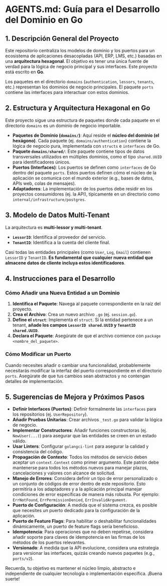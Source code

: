 # AGENTS.md: Guía para el Desarrollo del Dominio en Go

## 1. Descripción General del Proyecto

Este repositorio centraliza los modelos de dominio y los puertos para un ecosistema de aplicaciones desacopladas (API, ERP, LMS, etc.) basadas en una **arquitectura hexagonal**. El objetivo es tener una única fuente de verdad para la lógica de negocio principal y sus interfaces. Este proyecto está escrito en **Go**.

Los paquetes en el directorio `domains` (`authentication`, `lessors`, `tenants`, etc.) representan los dominios de negocio principales. El paquete `ports` contiene las interfaces para interactuar con estos dominios.

## 2. Estructura y Arquitectura Hexagonal en Go

Este proyecto sigue una estructura de paquetes donde cada paquete en el directorio `domains` es un dominio de negocio importable.

-   **Paquetes de Dominio (`domains/`)**: Aquí reside el **núcleo del dominio (el hexágono)**. Cada paquete (ej. `domains/authentication`) contiene la lógica de negocio pura, implementada con `structs` e `interfaces` de Go.
-   **Paquete `domains/shared/`**: Este paquete contiene tipos de datos transversales utilizados en múltiples dominios, como el tipo `shared.UUID` para identificadores únicos.
-   **Puertos (Interfaces)**: Los puertos se definen como `interfaces` de Go dentro del paquete `ports`. Estos puertos definen cómo el núcleo de la aplicación se comunica con el mundo exterior (e.g., bases de datos, APIs web, colas de mensajes).
-   **Adaptadores**: La implementación de los puertos debe residir en los proyectos consumidores (ej. la API), típicamente en un directorio como `internal/infrastructure/postgres`.

## 3. Modelo de Datos Multi-Tenant

La arquitectura es **multi-lessor y multi-tenant**.

-   **`LessorID`**: Identifica al proveedor del servicio.
-   **`TenantID`**: Identifica a la cuenta del cliente final.

Casi todas las entidades principales (como `User`, `Log`, `Email`) contienen `LessorID` y `TenantID`. **Es fundamental que cualquier nueva entidad que almacene datos de cliente incluya estos identificadores**.

## 4. Instrucciones para el Desarrollo

### Cómo Añadir una Nueva Entidad a un Dominio

1.  **Identifica el Paquete**: Navega al paquete correspondiente en la raíz del proyecto.
2.  **Crea el Archivo**: Crea un nuevo archivo `.go` (ej. `session.go`).
3.  **Define el `struct`**: Implementa el `struct`. Si la entidad pertenece a un tenant, **añade los campos `LessorID shared.UUID` y `TenantID shared.UUID`**.
4.  **Declara el Paquete**: Asegúrate de que el archivo comience con `package <nombre_del_paquete>`.

### Cómo Modificar un Puerto

Cuando necesites añadir o cambiar una funcionalidad, probablemente necesitarás modificar la interfaz del puerto correspondiente en el directorio `ports`. Asegúrate de que tus cambios sean abstractos y no contengan detalles de implementación.

## 5. Sugerencias de Mejora y Próximos Pasos

-   **Definir Interfaces (Puertos)**: Definir formalmente las `interfaces` para los repositorios (ej. `UserRepository`).
-   **Añadir Pruebas Unitarias**: Crear archivos `_test.go` para validar la lógica de negocio.
-   **Implementar Constructores**: Añadir funciones constructoras (ej. `NewUser(...)`) para asegurar que las entidades se creen en un estado válido.
-   **Usar Linters**: Configurar `golangci-lint` para asegurar la calidad y consistencia del código.
-   **Propagación de Contexto**: Todos los métodos de servicio deben aceptar un `context.Context` como primer argumento. Este patrón debe mantenerse para todos los métodos nuevos para manejar plazos, cancelaciones y valores con alcance de solicitud.
-   **Manejo de Errores**: Considera definir un tipo de error personalizado o un conjunto de códigos de error dentro de este repositorio. Esto permitiría a los adaptadores y a la aplicación principal manejar condiciones de error específicas de manera más robusta. Por ejemplo: `ErrNotFound`, `ErrPermissionDenied`, `ErrInvalidArgument`.
-   **Puerto de Configuración**: A medida que el sistema crezca, es posible que necesites un puerto dedicado para la configuración de la aplicación.
-   **Puerto de Feature Flags**: Para habilitar o deshabilitar funcionalidades dinámicamente, un puerto de feature flags sería beneficioso.
-   **Idempotencia**: Para operaciones que no deben repetirse, considera añadir soporte para claves de idempotencia en las firmas de los métodos de los puertos relevantes.
-   **Versionado**: A medida que la API evolucione, considera una estrategia para versionar las interfaces, quizás creando nuevos paquetes (e.g., `ports/v2`).

Recuerda, tu objetivo es mantener el núcleo limpio, abstracto e independiente de cualquier tecnología o implementación específica. ¡Buena suerte!